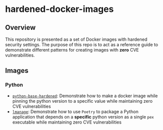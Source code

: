 # hardened-docker-images

## Overview

This repository is presented as a set of Docker images with hardened security
settings. The purpose of this repo is to act as a reference guide to
demonstrate different patterns for creating images with **zero** CVE
vulnerabilities.

## Images

### Python

- [`python-base-hardened`](./python-base-hardened/README.md): Demonstrate how
  to make a docker image while pinning the python version to a specific value
  while maintaining zero CVE vulnerabilities
- [`lmanage`](./lmanage/README.md): Demonstrate how to use `Poetry` to package
  a Python application that depends on a **specific** python version as a
  single `pex` executable while maintaining zero CVE vulnerabilities
